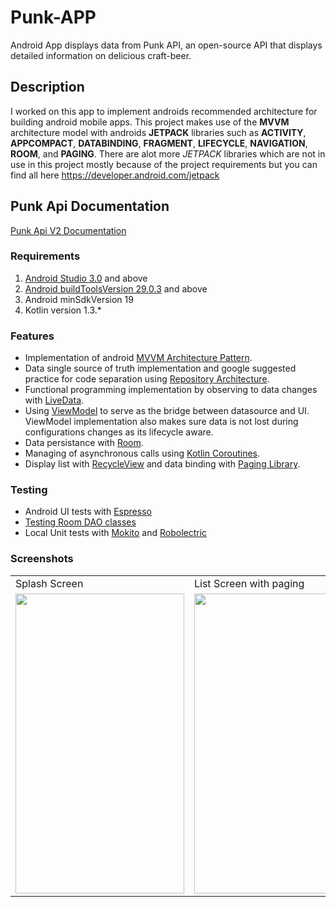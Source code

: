 # Punk-APP

Android App displays data from ​Punk API,​ an open-source API that displays detailed information on 
delicious craft-beer. 

## Description

I worked on this app to implement androids recommended architecture for building android mobile apps.
This project makes use of the **MVVM** architecture model with androids **JETPACK** libraries such as
**ACTIVITY**, **APPCOMPACT**, **DATABINDING**, **FRAGMENT**, **LIFECYCLE**, **NAVIGATION**, **ROOM**,
 and **PAGING**. There are alot more *JETPACK* libraries which are not in use in this project
 mostly because of the project requirements but you can find all here <https://developer.android.com/jetpack>
 
 
## Punk Api Documentation

[Punk Api V2 Documentation](https://punkapi.com/documentation/v2)
 
### Requirements

1. [Android Studio 3.0](https://developer.android.com/studio) and above
2. [Android buildToolsVersion 29.0.3](https://developer.android.com/studio/releases/build-tools) and above 
3. Android minSdkVersion 19
4. Kotlin version 1.3.*

### Features

* Implementation of android [MVVM Architecture Pattern](https://developer.android.com/jetpack/guide).
* Data single source of truth implementation and google suggested practice for code separation using
 [Repository Architecture](https://codelabs.developers.google.com/codelabs/android-training-livedata-viewmodel/index.html#7).
* Functional programming implementation by observing to data changes with [LiveData](https://codelabs.developers.google.com/codelabs/android-training-livedata-viewmodel/index.html#5).
* Using [ViewModel](https://codelabs.developers.google.com/codelabs/android-training-livedata-viewmodel/index.html#8) to serve as the bridge between datasource and UI.
    ViewModel implementation also makes sure data is not lost during configurations changes as its lifecycle aware.
* Data persistance with [Room](https://codelabs.developers.google.com/codelabs/android-training-livedata-viewmodel/index.html#6).
* Managing of asynchronous calls using [Kotlin Coroutines](https://codelabs.developers.google.com/codelabs/kotlin-coroutines/#0).
* Display list with [RecycleView](https://codelabs.developers.google.com/codelabs/android-training-create-recycler-view/index.html#0) and data binding with [Paging Library](https://codelabs.developers.google.com/codelabs/android-paging/#0).


### Testing
* Android UI tests with [Espresso](https://developer.android.com/training/testing/espresso)
* [Testing Room DAO classes](https://medium.com/exploring-android/android-architecture-components-testing-your-room-dao-classes-e06e1c9a1535)
* Local Unit tests with [Mokito](https://developer.android.com/training/testing/unit-testing/local-unit-tests) and [Robolectric](http://robolectric.org)


### Screenshots

<table>
  <tr>
    <td>Splash Screen</td>
     <td>List Screen with paging</td>
     <td>Details Screen</td>
  </tr>
  <tr>
    <td><img src="https://github.com/samdanTetteh/PunkApp/blob/master/Screenshots/Screenshot_1594032244.png" width=270 height=480></td>
    <td><img src="https://github.com/samdanTetteh/PunkApp/blob/master/Screenshots/Screenshot_1594032022.png" width=270 height=480></td>
    <td><img src="https://github.com/samdanTetteh/PunkApp/blob/master/Screenshots/Screenshot_1594032232.png" width=270 height=480></td>
  </tr>
 
 </table>















